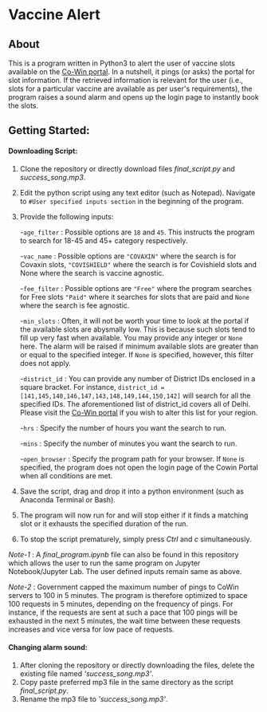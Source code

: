 # Vaccine Alert

## About 
This is a program written in Python3 to alert the user of vaccine slots available on the [Co-Win portal](https://www.cowin.gov.in/home). In a nutshell, it pings (or asks) the portal for slot information. If the retrieved information is relevant for the user (i.e., slots for a particular vaccine are available as per user's requirements), the program raises a sound alarm and opens up the login page to instantly book the slots. 

## Getting Started:

#### Downloading Script:

1. Clone the repository or directly download files *final_script.py* and *success_song.mp3*.
2. Edit the python script using any text editor (such as Notepad). Navigate to ```#User specified inputs section``` in the beginning of the program.
3. Provide the following inputs:

	-```age_filter``` : Possible options are ```18``` and ```45```. This instructs the program to search for 18-45 and 45+ category respectively.

	-```vac_name``` : Possible options are ```"COVAXIN"``` where the search is for Covaxin slots, ```"COVISHIELD"``` where the search is for Covishield slots and None where the search is vaccine agnostic.

	-```fee_filter``` : Possible options are ```"Free"``` where the program searches for Free slots ```"Paid"``` where it searches for slots that are paid and ```None``` where the search is fee agnostic.

	-```min_slots``` : Often, it will not be worth your time to look at the portal if the available slots are abysmally low. This is because such slots tend to fill up very fast when available. You may provide any integer or ```None``` here. The alarm will be raised if minimum available slots are greater than or equal to the specified integer. If ```None``` is specified, however, this filter does not apply.

	-```district_id``` : You can provide any number of District IDs enclosed in a square bracket. For instance, ```district_id = [141,145,140,146,147,143,148,149,144,150,142]``` will search for all the specified IDs. The aforementioned list of district_id covers all of Delhi. Please visit the [Co-Win portal](https://www.cowin.gov.in/home) if you wish to alter this list for your region.

	-```hrs``` : Specify the number of hours you want the search to run.

	-```mins``` : Specify the number of minutes you want the search to run.

	-```open_browser``` : Specify the program path for your browser. If ```None``` is specified, the program does not open the login page of the Cowin Portal when all conditions are met.

4. Save the script, drag and drop it into a python environment (such as Anaconda Terminal or Bash). 
5. The program will now run for and will stop either if it finds a matching slot or it exhausts the specified duration of the run.
6. To stop the script prematurely, simply press *Ctrl* and *c* simultaneously. 

*Note-1* : A *final_program.ipynb* file can also be found in this repository which allows the user to run the same program on Jupyter Notebook/Jupyter Lab. The user defined inputs remain same as above. 

*Note-2* : Government capped the maximum number of pings to CoWin servers to 100 in 5 minutes. The program is therefore optimized to space 100 requests in 5 minutes, depending on the frequency of pings. For instance, if the requests are sent at such a pace that 100 pings will be exhausted in the next 5 minutes, the wait time between these requests increases and vice versa for low pace of requests.   


#### Changing alarm sound:

1. After cloning the repository or directly downloading the files, delete the existing file named _'success_song.mp3'_.
2. Copy paste preferred mp3 file in the same directory as the script *final_script.py*.
3. Rename the mp3 file to _'success_song.mp3'_.   


